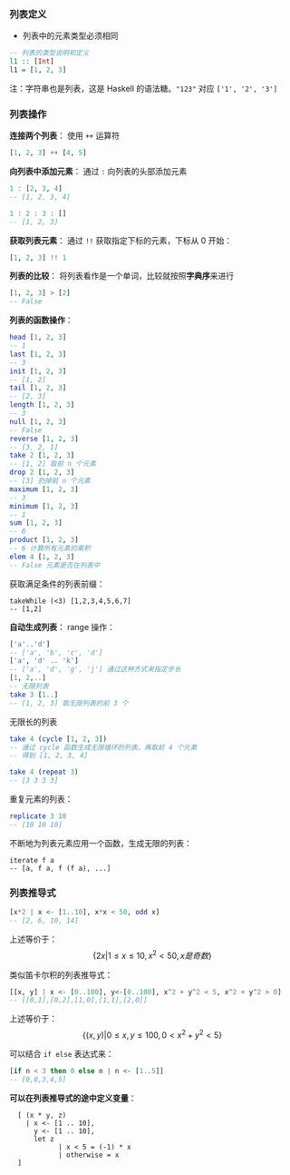 
### 列表定义
- 列表中的元素类型必须相同

```haskell
-- 列表的类型说明和定义
l1 :: [Int]
l1 = [1, 2, 3]
```

注：字符串也是列表，这是 Haskell 的语法糖。`"123"` 对应 `['1', '2', '3']`


### 列表操作
**连接两个列表**：
使用 `++` 运算符
```haskell
[1, 2, 3] ++ [4, 5]
```

**向列表中添加元素**：
通过 `:` 向列表的头部添加元素
```haskell
1 : [2, 3, 4]
-- [1, 2, 3, 4]

1 : 2 : 3 : []
-- [1, 2, 3]
```

**获取列表元素**：
通过 `!!` 获取指定下标的元素，下标从 0 开始：
```haskell
[1, 2, 3] !! 1
```

**列表的比较**：
将列表看作是一个单词，比较就按照**字典序**来进行
```haskell
[1, 2, 3] > [2]
-- False
```

**列表的函数操作**：
```haskell
head [1, 2, 3]
-- 1
last [1, 2, 3]
-- 3
init [1, 2, 3]
-- [1, 2]
tail [1, 2, 3]
-- [2, 3]
length [1, 2, 3]
-- 3
null [1, 2, 3]
-- False
reverse [1, 2, 3]
-- [3, 2, 1]
take 2 [1, 2, 3]
-- [1, 2] 取前 n 个元素
drop 2 [1, 2, 3]
-- [3] 扔掉前 n 个元素
maximum [1, 2, 3]
-- 3
minimum [1, 2, 3]
-- 1
sum [1, 2, 3]
-- 6
product [1, 2, 3]
-- 6 计算所有元素的乘积
elem 4 [1, 2, 3]
-- False 元素是否在列表中
```

获取满足条件的列表前缀：
```
takeWhile (<3) [1,2,3,4,5,6,7]
-- [1,2]
```

**自动生成列表**：
range 操作：
```haskell
['a'..'d']
-- ['a', 'b', 'c', 'd']
['a', 'd' .. 'k']
-- ['a', 'd', 'g', 'j'] 通过这种方式来指定步长
[1, 2,..]
-- 无限列表
take 3 [1..]
-- [1, 2, 3] 取无限列表的前 3 个
```

无限长的列表
```haskell
take 4 (cycle [1, 2, 3])
-- 通过 cycle 函数生成无限循环的列表，再取前 4 个元素
-- 得到 [1, 2, 3, 4]

take 4 (repeat 3)
-- [3 3 3 3]
```

重复元素的列表：
```haskell
replicate 3 10
-- [10 10 10]
```

不断地为列表元素应用一个函数，生成无限的列表：
```
iterate f a
-- [a, f a, f (f a), ...]
```


### 列表推导式
```haskell
[x*2 | x <- [1..10], x*x < 50, odd x]
-- [2, 6, 10, 14]
```

上述等价于：
$$\{
	2x | 1 \le x \le 10, x^2 < 50, x 是奇数
\}
$$

类似笛卡尔积的列表推导式：
```haskell
[[x, y] | x <- [0..100], y<-[0..100], x^2 + y^2 < 5, x^2 + y^2 > 0]
-- [[0,1],[0,2],[1,0],[1,1],[2,0]]
```

上述等价于：
$$
\{
	(x, y) | 0\le x,y \le 100, 0 <x^2 + y^2 < 5
\}
$$

可以结合 `if else` 表达式来：
```haskell
[if n < 3 then 0 else n | n <- [1..5]]
-- [0,0,3,4,5]
```

**可以在列表推导式的途中定义变量**：
```
  [ (x * y, z)
    | x <- [1 .. 10],
      y <- [1 .. 10],
      let z
            | x < 5 = (-1) * x
            | otherwise = x
  ]
```


